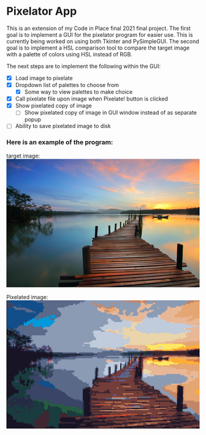 # Pixelator App

<p>This is an extension of my Code in Place final 2021 final project.  The first goal is to implement a GUI for
the pixelator program for easier use. This is currently being worked on using both Tkinter and PySimpleGUI.
The second goal is to implement a HSL comparison tool to compare the target image with a palette of colors using 
HSL instead of RGB. 
</p>

The next steps are to implement the following within the GUI:

* [x] Load image to pixelate
* [x] Dropdown list of palettes to choose from
    * [x] Some way to view palettes to make choice
* [x] Call pixelate file upon image when Pixelate! button is clicked
* [x] Show pixelated copy of image
  * [ ] Show pixelated copy of image in GUI window instead of as separate popup
* [ ] Ability to save pixelated image to disk

### Here is an example of the program:

target image:<br>
![Image of Landscape](Images/landscape.jpg)

Pixelated image:<br>
![Pixelated landscape](Pixel%20Images/pixelimage.png)

